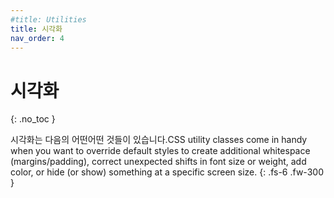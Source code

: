 ```yaml
---
#title: Utilities
title: 시각화
nav_order: 4
---
```


# 시각화
{: .no_toc }

시각화는 다음의 어떤어떤 것들이 있습니다.CSS utility classes come in handy when you want to override default styles to create additional whitespace (margins/padding), correct unexpected shifts in font size or weight, add color, or hide (or show) something at a specific screen size.
{: .fs-6 .fw-300 }
